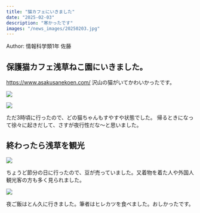 ```yaml
---
title: "猫カフェにいきました"
date: "2025-02-03"
description: "寒かったです"
images: "/news_images/20250203.jpg"
---
```


Author: 情報科学類1年 佐藤
## 保護猫カフェ浅草ねこ園にいきました。

https://www.asakusanekoen.com/
沢山の猫がいてかわいかったです。

![](https://md.mizuame.app/uploads/23159201-cdc0-425b-bf25-e4dff20114d3.jpg)

![](https://md.mizuame.app/uploads/12a8a4e8-0c56-48d6-a267-8cb9014c9c44.jpg)

ただ3時頃に行ったので、どの猫ちゃんもすやすや状態でした。
帰るときになって徐々に起きだして、さすが夜行性だな～と思いました。

## 終わったら浅草を観光

![](https://md.mizuame.app/uploads/d948d0aa-dffd-4d60-a4d9-034e16dcdc2a.jpg)

ちょうど節分の日に行ったので、豆が売っていました。又着物を着た人や外国人観光客の方も多く見られました。

![](https://md.mizuame.app/uploads/b08f0720-59c1-46b5-aa78-8eab5e3d3458.jpg)

夜ご飯はとん久に行きました。筆者はヒレカツを食べました。おしかったです。